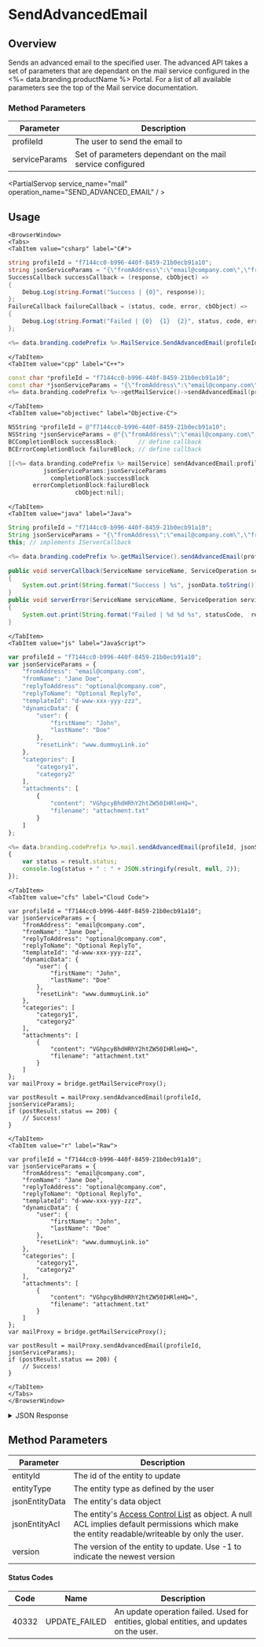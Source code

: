 # SendAdvancedEmail
## Overview
Sends an advanced email to the specified user.  The advanced API takes a set of parameters that are
dependant on the mail service configured in the <%= data.branding.productName %> Portal.
For a list of all available parameters see the top of the Mail service documentation.



### Method Parameters
Parameter | Description
--------- | -----------
profileId | The user to send the email to
serviceParams | Set of parameters dependant on the mail service configured

<PartialServop service_name="mail" operation_name="SEND_ADVANCED_EMAIL" / >

## Usage

```mdx-code-block
<BrowserWindow>
<Tabs>
<TabItem value="csharp" label="C#">
```

```csharp
string profileId = "f7144cc0-b996-440f-8459-21b0ecb91a10";
string jsonServiceParams = "{\"fromAddress\":\"email@company.com\",\"fromName\":\"Jane Doe\",\"replyToAddress\":\"optional@company.com\",\"replyToName\":\"Optional ReplyTo\",\"templateId\":\"d-www-xxx-yyy-zzz\",\"dynamicData\":{\"user\":{\"firstName\":\"John\",\"lastName\":\"Doe\"},\"resetLink\":\"www.dummuyLink.io\"},\"categories\":[\"category1\",\"category2\"],\"attachments\":[{\"content\":\"VGhpcyBhdHRhY2htZW50IHRleHQ=\",\"filename\":\"attachment.txt\"}]}";
SuccessCallback successCallback = (response, cbObject) =>
{
    Debug.Log(string.Format("Success | {0}", response));
};
FailureCallback failureCallback = (status, code, error, cbObject) =>
{
    Debug.Log(string.Format("Failed | {0}  {1}  {2}", status, code, error));
};

<%= data.branding.codePrefix %>.MailService.SendAdvancedEmail(profileId, jsonServiceParams, successCallback, failureCallback);
```

```mdx-code-block
</TabItem>
<TabItem value="cpp" label="C++">
```

```cpp
const char *profileId = "f7144cc0-b996-440f-8459-21b0ecb91a10";
const char *jsonServiceParams = "{\"fromAddress\":\"email@company.com\",\"fromName\":\"Jane Doe\",\"replyToAddress\":\"optional@company.com\",\"replyToName\":\"Optional ReplyTo\",\"templateId\":\"d-www-xxx-yyy-zzz\",\"dynamicData\":{\"user\":{\"firstName\":\"John\",\"lastName\":\"Doe\"},\"resetLink\":\"www.dummuyLink.io\"},\"categories\":[\"category1\",\"category2\"],\"attachments\":[{\"content\":\"VGhpcyBhdHRhY2htZW50IHRleHQ=\",\"filename\":\"attachment.txt\"}]}";
<%= data.branding.codePrefix %>->getMailService()->sendAdvancedEmail(profileId, jsonServiceParams, this);
```

```mdx-code-block
</TabItem>
<TabItem value="objectivec" label="Objective-C">
```

```objectivec
NSString *profileId = @"f7144cc0-b996-440f-8459-21b0ecb91a10";
NSString *jsonServiceParams = @"{\"fromAddress\":\"email@company.com\",\"fromName\":\"Jane Doe\",\"replyToAddress\":\"optional@company.com\",\"replyToName\":\"Optional ReplyTo\",\"templateId\":\"d-www-xxx-yyy-zzz\",\"dynamicData\":{\"user\":{\"firstName\":\"John\",\"lastName\":\"Doe\"},\"resetLink\":\"www.dummuyLink.io\"},\"categories\":[\"category1\",\"category2\"],\"attachments\":[{\"content\":\"VGhpcyBhdHRhY2htZW50IHRleHQ=\",\"filename\":\"attachment.txt\"}]}";
BCCompletionBlock successBlock;      // define callback
BCErrorCompletionBlock failureBlock; // define callback

[[<%= data.branding.codePrefix %> mailService] sendAdvancedEmail:profileId
          jsonServiceParams:jsonServiceParams
            completionBlock:successBlock
       errorCompletionBlock:failureBlock
                   cbObject:nil];
```

```mdx-code-block
</TabItem>
<TabItem value="java" label="Java">
```

```java
String profileId = "f7144cc0-b996-440f-8459-21b0ecb91a10";
String jsonServiceParams = "{\"fromAddress\":\"email@company.com\",\"fromName\":\"Jane Doe\",\"replyToAddress\":\"optional@company.com\",\"replyToName\":\"Optional ReplyTo\",\"templateId\":\"d-www-xxx-yyy-zzz\",\"dynamicData\":{\"user\":{\"firstName\":\"John\",\"lastName\":\"Doe\"},\"resetLink\":\"www.dummuyLink.io\"},\"categories\":[\"category1\",\"category2\"],\"attachments\":[{\"content\":\"VGhpcyBhdHRhY2htZW50IHRleHQ=\",\"filename\":\"attachment.txt\"}]}";
this; // implements IServerCallback

<%= data.branding.codePrefix %>.getMailService().sendAdvancedEmail(profileId, jsonServiceParams, this);

public void serverCallback(ServiceName serviceName, ServiceOperation serviceOperation, JSONObject jsonData)
{
    System.out.print(String.format("Success | %s", jsonData.toString()));
}
public void serverError(ServiceName serviceName, ServiceOperation serviceOperation, int statusCode, int reasonCode, String jsonError)
{
    System.out.print(String.format("Failed | %d %d %s", statusCode,  reasonCode, jsonError.toString()));
}
```

```mdx-code-block
</TabItem>
<TabItem value="js" label="JavaScript">
```

```javascript
var profileId = "f7144cc0-b996-440f-8459-21b0ecb91a10";
var jsonServiceParams = {
    "fromAddress": "email@company.com",
    "fromName": "Jane Doe",
    "replyToAddress": "optional@company.com",
    "replyToName": "Optional ReplyTo",
    "templateId": "d-www-xxx-yyy-zzz",
    "dynamicData": {
        "user": {
            "firstName": "John",
            "lastName": "Doe"
        },
        "resetLink": "www.dummuyLink.io"
    },
    "categories": [
        "category1",
        "category2"
    ],
    "attachments": [
        {
            "content": "VGhpcyBhdHRhY2htZW50IHRleHQ=",
            "filename": "attachment.txt"
        }
    ]
};

<%= data.branding.codePrefix %>.mail.sendAdvancedEmail(profileId, jsonServiceParams, result =>
{
	var status = result.status;
	console.log(status + " : " + JSON.stringify(result, null, 2));
});
```

```mdx-code-block
</TabItem>
<TabItem value="cfs" label="Cloud Code">
```

```cfscript
var profileId = "f7144cc0-b996-440f-8459-21b0ecb91a10";
var jsonServiceParams = {
    "fromAddress": "email@company.com",
    "fromName": "Jane Doe",
    "replyToAddress": "optional@company.com",
    "replyToName": "Optional ReplyTo",
    "templateId": "d-www-xxx-yyy-zzz",
    "dynamicData": {
        "user": {
            "firstName": "John",
            "lastName": "Doe"
        },
        "resetLink": "www.dummuyLink.io"
    },
    "categories": [
        "category1",
        "category2"
    ],
    "attachments": [
        {
            "content": "VGhpcyBhdHRhY2htZW50IHRleHQ=",
            "filename": "attachment.txt"
        }
    ]
};
var mailProxy = bridge.getMailServiceProxy();

var postResult = mailProxy.sendAdvancedEmail(profileId, jsonServiceParams);
if (postResult.status == 200) {
    // Success!
}
```

```mdx-code-block
</TabItem>
<TabItem value="r" label="Raw">
```

```cfscript
var profileId = "f7144cc0-b996-440f-8459-21b0ecb91a10";
var jsonServiceParams = {
    "fromAddress": "email@company.com",
    "fromName": "Jane Doe",
    "replyToAddress": "optional@company.com",
    "replyToName": "Optional ReplyTo",
    "templateId": "d-www-xxx-yyy-zzz",
    "dynamicData": {
        "user": {
            "firstName": "John",
            "lastName": "Doe"
        },
        "resetLink": "www.dummuyLink.io"
    },
    "categories": [
        "category1",
        "category2"
    ],
    "attachments": [
        {
            "content": "VGhpcyBhdHRhY2htZW50IHRleHQ=",
            "filename": "attachment.txt"
        }
    ]
};
var mailProxy = bridge.getMailServiceProxy();

var postResult = mailProxy.sendAdvancedEmail(profileId, jsonServiceParams);
if (postResult.status == 200) {
    // Success!
}
```

```mdx-code-block
</TabItem>
</Tabs>
</BrowserWindow>
```

<details>
<summary>JSON Response</summary>

```json
{
    "status": 200,
    "data": {
        "message": "Email sent successfully"
    }
}
```
</details>

## Method Parameters
Parameter | Description
--------- | -----------
entityId | The id of the entity to update
entityType | The entity type as defined by the user
jsonEntityData | The entity's data object
jsonEntityAcl | The entity's [Access Control List](/api/appendix/acl) as object. A null ACL implies default permissions which make the entity readable/writeable by only the user.
version | The version of the entity to update. Use -1 to indicate the newest version
#### Status Codes
Code | Name | Description
---- | ---- | -----------
40332 | UPDATE_FAILED | An update operation failed. Used for entities, global entities, and updates on the user.


